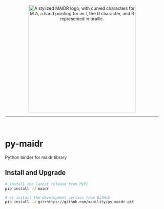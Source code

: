 <div align="center">

<img src="https://github.com/xability/maidr/blob/main/logo/logo.svg" width="350px" alt="A stylized MAIDR logo, with curved characters for M A, a hand pointing for an I, the D character, and R represented in braille."/>

<hr style="color:transparent" />
<br />
</div>

# py-maidr

Python binder for maidr library

## Install and Upgrade

```sh
# install the latest release from PyPI
pip install -U maidr
```

```sh
# or install the development version from GitHub
pip install -U git+https://github.com/xability/py_maidr.git
```

